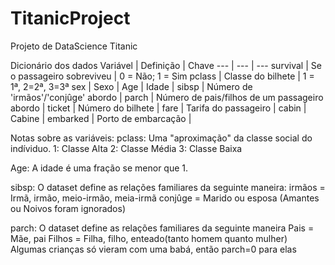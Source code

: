 # TitanicProject
 Projeto de DataScience Titanic

Dicionário dos dados
Variável  | Definição | Chave
--- | --- | ---
survival | Se o passageiro sobreviveu | 0 = Não; 1 = Sim
pclass | Classe do bilhete | 1 = 1ª, 2=2ª, 3=3ª
sex    | Sexo |
Age    | Idade |
sibsp | Número de 'irmãos'/'conjûge' abordo |
parch | Número de pais/filhos de um passageiro abordo |
ticket | Número do bilhete |
fare   | Tarifa do passageiro |
cabin  | Cabine |
embarked | Porto de embarcação |

Notas sobre as variáveis:
pclass: Uma "aproximação" da classe social do indíviduo.
1: Classe Alta
2: Classe Média
3: Classe Baixa

Age: A idade é uma fração se menor que 1.

sibsp: O dataset define as relações familiares da seguinte maneira:
irmãos = Irmã, irmão, meio-irmão, meia-irmã
conjûge = Marido ou esposa (Amantes ou Noivos foram ignorados)

parch: O dataset define as relações familiares da seguinte maneira
Pais = Mãe, pai
Filhos = Filha, filho, enteado(tanto homem quanto mulher) 
Algumas crianças só vieram com uma babá, então parch=0 para elas